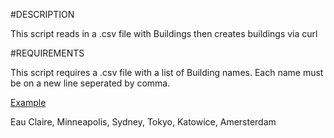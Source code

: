 #DESCRIPTION

This script reads in a .csv file with Buildings then creates buildings via curl

#REQUIREMENTS

This script requires a .csv file with a list of Building names. Each name must be on a
new line seperated by comma.

[Example](/make-buildings.csv)

Eau Claire,
Minneapolis,
Sydney,
Tokyo,
Katowice,
Amersterdam
